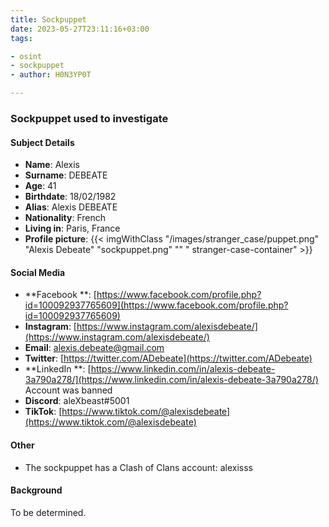 ```yaml
---
title: Sockpuppet
date: 2023-05-27T23:11:16+03:00
tags:

- osint
- sockpuppet
- author: H0N3YP0T

---
```


### Sockpuppet used to investigate

#### Subject Details

- **Name**: Alexis
- **Surname**: DEBEATE
- **Age**: 41
- **Birthdate**: 18/02/1982
- **Alias**: Alexis DEBEATE
- **Nationality**: French
- **Living in**: Paris, France
- **Profile picture**: {{< imgWithClass "/images/stranger_case/puppet.png" "Alexis Debeate" "sockpuppet.png" "" "
  stranger-case-container" >}}

#### Social Media

- **Facebook
  **: [https://www.facebook.com/profile.php?id=100092937765609](https://www.facebook.com/profile.php?id=100092937765609)
- **Instagram**: [https://www.instagram.com/alexisdebeate/](https://www.instagram.com/alexisdebeate/)
- **Email**: alexis.debeate@gmail.com
- **Twitter**: [https://twitter.com/ADebeate](https://twitter.com/ADebeate)
- **LinkedIn
  **: [https://www.linkedin.com/in/alexis-debeate-3a790a278/](https://www.linkedin.com/in/alexis-debeate-3a790a278/)
  Account was banned
- **Discord**: aleXbeast#5001
- **TikTok**: [https://www.tiktok.com/@alexisdebeate](https://www.tiktok.com/@alexisdebeate)

#### Other

- The sockpuppet has a Clash of Clans account: alexisss

#### Background

To be determined.
